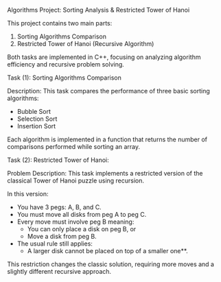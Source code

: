 Algorithms Project: Sorting Analysis & Restricted Tower of Hanoi

This project contains two main parts:

1. Sorting Algorithms Comparison
2. Restricted Tower of Hanoi (Recursive Algorithm)

Both tasks are implemented in C++, focusing on analyzing algorithm efficiency and recursive problem solving.

Task (1): Sorting Algorithms Comparison

Description:
This task compares the performance of three basic sorting algorithms:
- Bubble Sort
- Selection Sort
- Insertion Sort

Each algorithm is implemented in a function that returns the number of comparisons performed while sorting an array.


Task (2): Restricted Tower of Hanoi:

Problem Description:
This task implements a restricted version of the classical Tower of Hanoi puzzle using recursion.

In this version:
- You have 3 pegs: A, B, and C.
- You must move all disks from peg A to peg C.
- Every move must involve peg B meaning:
  - You can only place a disk on peg B, or
  - Move a disk from peg B.
- The usual rule still applies:
  - A larger disk cannot be placed on top of a smaller one**.

This restriction changes the classic solution, requiring more moves and a slightly different recursive approach.

